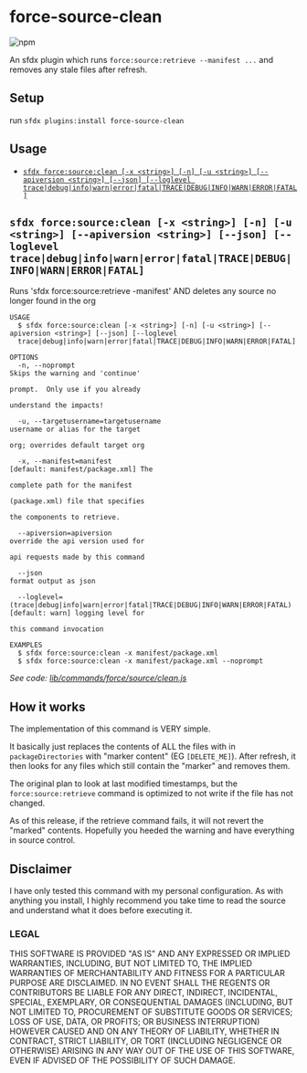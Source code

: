 # force-source-clean

![npm](https://img.shields.io/npm/v/force-source-clean)

An sfdx plugin which runs `force:source:retrieve --manifest ...` and removes any stale files after refresh.

## Setup

run `sfdx plugins:install force-source-clean`

## Usage

<!-- commands -->
* [`sfdx force:source:clean [-x <string>] [-n] [-u <string>] [--apiversion <string>] [--json] [--loglevel trace|debug|info|warn|error|fatal|TRACE|DEBUG|INFO|WARN|ERROR|FATAL]`](#sfdx-forcesourceclean--x-string--n--u-string---apiversion-string---json---loglevel-tracedebuginfowarnerrorfataltracedebuginfowarnerrorfatal)

## `sfdx force:source:clean [-x <string>] [-n] [-u <string>] [--apiversion <string>] [--json] [--loglevel trace|debug|info|warn|error|fatal|TRACE|DEBUG|INFO|WARN|ERROR|FATAL]`

Runs 'sfdx force:source:retrieve -manifest' AND deletes any source no longer found in the org

```
USAGE
  $ sfdx force:source:clean [-x <string>] [-n] [-u <string>] [--apiversion <string>] [--json] [--loglevel 
  trace|debug|info|warn|error|fatal|TRACE|DEBUG|INFO|WARN|ERROR|FATAL]

OPTIONS
  -n, --noprompt                                                                    Skips the warning and 'continue'
                                                                                    prompt.  Only use if you already
                                                                                    understand the impacts!

  -u, --targetusername=targetusername                                               username or alias for the target
                                                                                    org; overrides default target org

  -x, --manifest=manifest                                                           [default: manifest/package.xml] The
                                                                                    complete path for the manifest
                                                                                    (package.xml) file that specifies
                                                                                    the components to retrieve.

  --apiversion=apiversion                                                           override the api version used for
                                                                                    api requests made by this command

  --json                                                                            format output as json

  --loglevel=(trace|debug|info|warn|error|fatal|TRACE|DEBUG|INFO|WARN|ERROR|FATAL)  [default: warn] logging level for
                                                                                    this command invocation

EXAMPLES
  $ sfdx force:source:clean -x manifest/package.xml
  $ sfdx force:source:clean -x manifest/package.xml --noprompt
```

_See code: [lib/commands/force/source/clean.js](https://github.com/ChuckJonas/force-source-clean/blob/v0.0.5/lib/commands/force/source/clean.js)_
<!-- commandsstop -->


## How it works

The implementation of this command is VERY simple.  

It basically just replaces the contents of ALL the files with in `packageDirectories` with "marker content" (EG `[DELETE_ME]`).  After refresh, it then looks for any files which still contain the "marker" and removes them.

The original plan to look at last modified timestamps, but the `force:source:retrieve` command is optimized to not write if the file has not changed.

As of this release, if the retrieve command fails, it will not revert the "marked" contents.  Hopefully you heeded the warning and have everything in source control. 


## Disclaimer

I have only tested this command with my personal configuration.  As with anything you install, I highly recommend you take time to read the source and understand what it does before executing it.

### LEGAL

THIS SOFTWARE IS PROVIDED "AS IS" AND ANY EXPRESSED OR IMPLIED WARRANTIES, INCLUDING, BUT NOT LIMITED TO, THE IMPLIED WARRANTIES OF MERCHANTABILITY AND FITNESS FOR A PARTICULAR PURPOSE ARE DISCLAIMED. IN NO EVENT SHALL THE REGENTS OR CONTRIBUTORS BE LIABLE FOR ANY DIRECT, INDIRECT, INCIDENTAL, SPECIAL, EXEMPLARY, OR CONSEQUENTIAL DAMAGES (INCLUDING, BUT NOT LIMITED TO, PROCUREMENT OF SUBSTITUTE GOODS OR SERVICES; LOSS OF USE, DATA, OR PROFITS; OR BUSINESS INTERRUPTION) HOWEVER CAUSED AND ON ANY THEORY OF LIABILITY, WHETHER IN CONTRACT, STRICT LIABILITY, OR TORT (INCLUDING NEGLIGENCE OR OTHERWISE) ARISING IN ANY WAY OUT OF THE USE OF THIS SOFTWARE, EVEN IF ADVISED OF THE POSSIBILITY OF SUCH DAMAGE.
